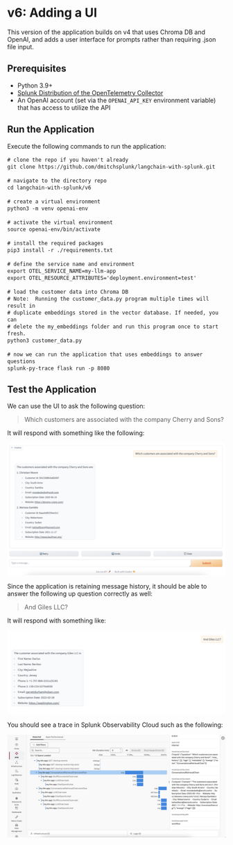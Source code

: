 # v6:  Adding a UI 

This version of the application builds on v4 that uses Chroma DB and OpenAI, and 
adds a user interface for prompts rather than requiring .json file input. 

## Prerequisites

* Python 3.9+
* [Splunk Distribution of the OpenTelemetry Collector](https://docs.splunk.com/observability/en/gdi/opentelemetry/opentelemetry.html#otel-intro-install) 
* An OpenAI account (set via the `OPENAI_API_KEY` environment variable) that has access to utilize the API

## Run the Application

Execute the following commands to run the application: 

````
# clone the repo if you haven't already
git clone https://github.com/dmitchsplunk/langchain-with-splunk.git

# navigate to the directory repo
cd langchain-with-splunk/v6

# create a virtual environment 
python3 -m venv openai-env

# activate the virtual environment
source openai-env/bin/activate

# install the required packages
pip3 install -r ./requirements.txt

# define the service name and environment
export OTEL_SERVICE_NAME=my-llm-app
export OTEL_RESOURCE_ATTRIBUTES='deployment.environment=test'

# load the customer data into Chroma DB 
# Note:  Running the customer_data.py program multiple times will result in 
# duplicate embeddings stored in the vector database. If needed, you can 
# delete the my_embeddings folder and run this program once to start fresh.
python3 customer_data.py

# now we can run the application that uses embeddings to answer questions 
splunk-py-trace flask run -p 8080
````

## Test the Application

We can use the UI to ask the following question: 

> Which customers are associated with the company Cherry and Sons?

It will respond with something like the following:

![Response to Question 1](./images/response_to_question_1.png)

Since the application is retaining message history, it should be able to answer the following up 
question correctly as well: 

> And Giles LLC?

It will respond with something like:

![Response to Question 2](./images/response_to_question_2.png)

You should see a trace in Splunk Observability Cloud such as the following: 

![v6 Trace](./images/v6_trace.png)